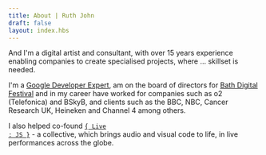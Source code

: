 ```yaml
---
title: About | Ruth John
draft: false
layout: index.hbs
---
```


And I'm a digital artist and consultant, with over 15 years experience enabling companies to create specialised projects, where ... skillset is needed.

I'm a [Google Developer Expert](https://developers.google.com/experts/people/ruth-john), am on the board of directors for [Bath Digital Festival](https://bathdigitalfestival.co.uk/) and in my career have worked for companies such as o2 (Telefonica) and BSkyB, and clients such as the BBC, NBC, Cancer Research UK, Heineken and Channel 4 among others.

I also helped co-found <code>[{ Live : JS }](https://livejs.network)</code> - a collective, which brings audio and visual code to life, in live performances across the globe.